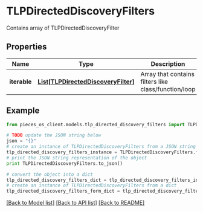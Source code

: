 # TLPDirectedDiscoveryFilters

Contains array of TLPDirectedDiscoveryFilter

## Properties

Name | Type | Description | Notes
------------ | ------------- | ------------- | -------------
**iterable** | [**List[TLPDirectedDiscoveryFilter]**](TLPDirectedDiscoveryFilter.md) | Array that contains filters like class/function/loop | 

## Example

```python
from pieces_os_client.models.tlp_directed_discovery_filters import TLPDirectedDiscoveryFilters

# TODO update the JSON string below
json = "{}"
# create an instance of TLPDirectedDiscoveryFilters from a JSON string
tlp_directed_discovery_filters_instance = TLPDirectedDiscoveryFilters.from_json(json)
# print the JSON string representation of the object
print TLPDirectedDiscoveryFilters.to_json()

# convert the object into a dict
tlp_directed_discovery_filters_dict = tlp_directed_discovery_filters_instance.to_dict()
# create an instance of TLPDirectedDiscoveryFilters from a dict
tlp_directed_discovery_filters_form_dict = tlp_directed_discovery_filters.from_dict(tlp_directed_discovery_filters_dict)
```
[[Back to Model list]](../README.md#documentation-for-models) [[Back to API list]](../README.md#documentation-for-api-endpoints) [[Back to README]](../README.md)



